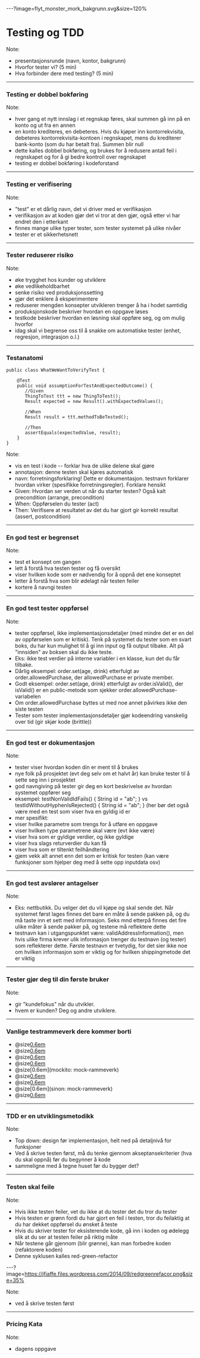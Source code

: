 ---?image=flyt_monster_mork_bakgrunn.svg&size=120%
# Testing og TDD

Note:
- presentasjonsrunde (navn, kontor, bakgrunn)
- Hvorfor tester vi? (5 min)
- Hva forbinder dere med testing? (5 min)



--- 

### Testing er dobbel bokføring

Note:
- hver gang et nytt innslag i et regnskap føres, skal summen gå inn på en konto
  og ut fra en annen
- en konto krediteres, en debeteres. Hvis du kjøper inn kontorrekvisita,
  debeteres kontorrekvisita-kontoen i regnskapet, mens du krediterer bank-konto
  (som du har betalt fra). Summen blir null
- dette kalles dobbel bokføring, og brukes for å redusere antall feil i
  regnskapet og for å gi bedre kontroll over regnskapet
- testing er dobbel bokføring i kodeforstand


---

### Testing er verifisering

Note: 
- "test" er et dårlig navn, det vi driver med er verifikasjon
- verifikasjon av at koden gjør det vi tror at den gjør, også etter vi har
  endret den i etterkant
- finnes mange ulike typer tester, som tester systemet på ulike nivåer
- tester er et sikkerhetsnett


---

### Tester reduserer risiko

Note: 
- øke trygghet hos kunder og utviklere
- øke vedlikeholdbarhet
- senke risiko ved produksjonssetting
- gjør det enklere å eksperimentere
- reduserer mengden konsepter utvikleren trenger å ha i hodet samtidig
- produksjonskode beskriver hvordan en oppgave løses
- testkode beskriver hvordan en løsning skal oppføre seg, og om mulig hvorfor
- idag skal vi begrense oss til å snakke om automatiske tester (enhet,
  regresjon, integrasjon o.l.)


---

### Testanatomi

```
public class WhatWeWantToVerifyTest {

    @Test
    public void assumptionForTestAndExpectedOutcome() {
       //Given
       ThingToTest ttt = new ThingToTest();
       Result expected = new Result().withExpectedValues();

       //When
       Result result = ttt.methodToBeTested();

       //Then
       assertEquals(expectedValue, result);
    }
}
```


Note: 
- vis en test i kode -- forklar hva de ulike delene skal gjøre
- annotasjon: denne testen skal kjøres automatisk
- navn: forretningsforklaring! Dette er dokumentasjon. testnavn forklarer
  hvordan virker (spesifikke forretningsregler). Forklare hensikt
- Given: Hvordan ser verden ut når du starter testen? Også kalt precondition (arrange, precondition)
- When: Oppførselen du tester (act)
- Then: Verifisere at resultatet av det du har gjort gir korrekt resultat (assert, postcondition)



---

### En god test er begrenset

Note:
- test et konsept om gangen
- lett å forstå hva testen tester og få oversikt
- viser hvilken kode som er nødvendig for å oppnå det ene konseptet
- letter å forstå hva som blir ødelagt når testen feiler
- kortere å navngi testen



---

### En god test tester oppførsel

Note:
- tester oppførsel, ikke implementasjonsdetaljer (med mindre det er en del av
  oppførselen som er kritisk). Tenk på systemet du tester som en svart boks, du
  har kun mulighet til å gi inn input og få output tilbake. Alt på "innsiden" av
  boksen skal du ikke teste.
- Eks: ikke test verdier på interne variabler i en klasse, kun det du får
  tilbake.
- Dårlig eksempel: order.set(age, drink) etterfulgt av order.allowedPurchase,
  der allowedPurchase er private member.
- Godt eksempel: order.set(age, drink) etterfulgt av order.isValid(), der
  isValid() er en public-metode som sjekker order.allowedPurchase-variabelen
- Om order.allowedPurchase byttes ut med noe annet påvirkes ikke den siste
  testen
- Tester som tester implementasjonsdetaljer gjør kodeendring vanskelig over tid
  (gir skjør kode (brittle))



--- 

### En god test er dokumentasjon

Note: 
- tester viser hvordan koden din er ment til å brukes
- nye folk på prosjektet (evt deg selv om et halvt år) kan bruke tester til å
  sette seg inn i prosjektet
- god navngiving på tester gir deg en kort beskrivelse av hvordan systemet
  oppfører seg
- eksempel: testNonValidIdFails() { String id = "ab"; } vs
  testIdWithoutHyphenIsRejected() { String id = "ab"; } (her bør det også være
  med en test som viser hva en gyldig id er
- mer spesifikt:
- viser hvilke parametre som trengs for å utføre en oppgave
- viser hvilken type parametrene skal være (evt ikke være)
- viser hva som er gyldige verdier, og ikke gyldige
- viser hva slags returverdier du kan få
- viser hva som er tiltenkt feilhåndtering
- gjem vekk alt annet enn det som er kritisk for testen (kan være funksjoner som
  hjelper deg med å sette opp inputdata osv)



---

### En god test avslører antagelser

Note: 
- Eks: nettbutikk. Du velger det du vil kjøpe og skal sende det. Når systemet først
  lages finnes det bare en måte å sende pakken på, og du må taste inn et sett
  med informasjon. Seks mnd etterpå finnes det fire ulike måter å sende pakker
  på, og testene må reflektere dette
- testnavn kan i utgangspunktet være: validAddressInformation(), men hvis ulike
  firma krever ulik informasjon trenger du testnavn (og tester) som reflekterer
  dette. Første testnavn er tvetydig, for det sier ikke noe om hvilken
  informasjon som er viktig og for hvilken shippingmetode det er viktig

--- 

### Tester gjør deg til din første bruker

Note: 
- gir "kundefokus" når du utvikler. 
- hvem er kunden? Deg og andre utviklere. 

---

### Vanlige testrammeverk dere kommer borti

* @size[0.6em](AssertJ)
* @size[0.6em](Hamcrest)
* @size[0.6em](Cucumber)
* @size[0.6em](Karate)
* @size[0.6em](mockito: mock-rammeverk)
* @size[0.6em](jest)
* @size[0.6em](mocha)
* @size[0.6em](sinon: mock-rammeverk)
* @size[0.6em](cypress)

---

### TDD er en utviklingsmetodikk

Note: 
- Top down: design før implementasjon, helt ned på detaljnivå for funksjoner
- Ved å skrive testen først, må du tenke gjennom akseptansekriterier (hva du
  skal oppnå) før du begynner å kode
- sammeligne med å tegne huset før du bygger det?


---

### Testen skal feile

Note:
- Hvis ikke testen feiler, vet du ikke at du tester det du tror du tester
- Hvis testen er grønn fordi du har gjort en feil i testen, tror du feilaktig at
  du har dekket oppførsel du ønsket å teste
- Hvis du skriver tester for eksisterende kode, gå inn i koden og ødelegg slik
  at du ser at testen feiler på riktig måte
- Når testene går gjennom (blir grønne), kan man forbedre koden (refaktorere
  koden)
- Denne syklusen kalles red-green-refactor



---?image=https://jfiaffe.files.wordpress.com/2014/09/redgreenrefacor.png&size=35%

Note:
- ved å skrive testen først 

---

### Pricing Kata

Note:
- dagens oppgave
